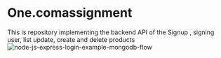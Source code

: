 # One.comassignment
This is repository implementing the backend API of the Signup , signing user, list update, create and delete products
![node-js-express-login-example-mongodb-flow](https://user-images.githubusercontent.com/50915470/180006129-1de950eb-77c2-4673-8333-b52829c24dd9.png)
